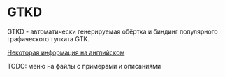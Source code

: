 # GTKD

GTKD - автоматически генерируемая обёртка и биндинг популярного графического тулкита GTK.

[Некоторая информация на английском](https://gitlab.com/9898287/gtkdnotes)

TODO: меню на файлы с примерами и описаниями
